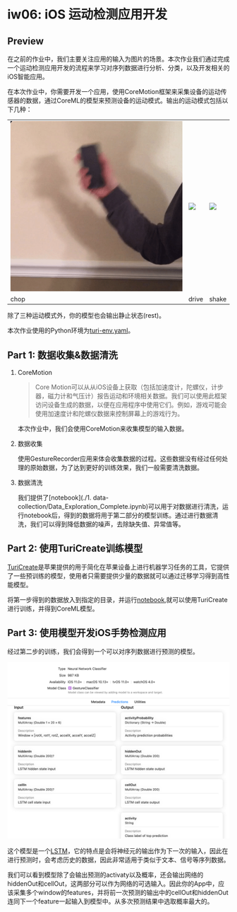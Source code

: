 # iw06: iOS 运动检测应用开发

## Preview

在之前的作业中，我们主要关注应用的输入为图片的场景。本次作业我们通过完成一个运动检测应用开发的流程来学习对序列数据进行分析、分类，以及开发相关的iOS智能应用。

在本次作业中，你需要开发一个应用，使用CoreMotion框架来采集设备的运动传感器的数据，通过CoreML的模型来预测设备的运动模式。输出的运动模式包括以下几种：

<table>
  <tr>
    <td><img src="./images/chop.gif"></td>
    <td><img src="./images/drive.gif"></td>
    <td><img src="./images/shake.gif"></td>
  </tr>
  <tr>
    <td>chop</td>
    <td>drive</td>
    <td>shake</td>
  </tr>
</table>

除了三种运动模式外，你的模型也会输出静止状态(rest)。

本次作业使用的Python环境为[turi-env.yaml](./turi-env.yaml)。

## Part 1: 数据收集&数据清洗

1. CoreMotion

   > Core Motion可以从从iOS设备上获取（包括加速度计，陀螺仪，计步器，磁力计和气压计）报告运动和环境相关数据。我们可以使用此框架访问设备生成的数据，以便在应用程序中使用它们。例如，游戏可能会使用加速度计和陀螺仪数据来控制屏幕上的游戏行为。

   本次作业中，我们会使用CoreMotion来收集模型的输入数据。

2. 数据收集

   使用GestureRecorder应用来体会收集数据的过程。这些数据没有经过任何处理的原始数据，为了达到更好的训练效果，我们一般需要清洗数据。

3. 数据清洗

   我们提供了[notebook](./1. data-collection/Data_Exploration_Complete.ipynb)可以用于对数据进行清洗，运行notebook后，得到的数据将用于第二部分的模型训练。通过进行数据清洗，我们可以得到降低数据的噪声，去除缺失值、异常值等。

## Part 2: 使用TuriCreate训练模型

[TuriCreate](https://github.com/apple/turicreate)是苹果提供的用于简化在苹果设备上进行机器学习任务的工具，它提供了一些预训练的模型，使用者只需要提供少量的数据就可以通过迁移学习得到高性能模型。

将第一步得到的数据放入到指定的目录，并运行[notebook](),就可以使用TuriCreate进行训练，并得到CoreML模型。

## Part 3: 使用模型开发iOS手势检测应用

经过第二步的训练，我们会得到一个可以对序列数据进行预测的模型。

![img](./images/model.png)

这个模型是一个[LSTM]()，它的特点是会将神经元的输出作为下一次的输入，因此在进行预测时，会考虑历史的数据，因此非常适用于类似于文本、信号等序列数据。

我们可以看到模型除了会输出预测的activaty以及概率，还会输出网络的hiddenOut和cellOut，这两部分可以作为网络的可选输入。因此你的App中，应该采集多个window的features，并将前一次预测的输出中的cellOut和hiddenOut连同下一个feature一起输入到模型中。从多次预测结果中选取概率最大的。
